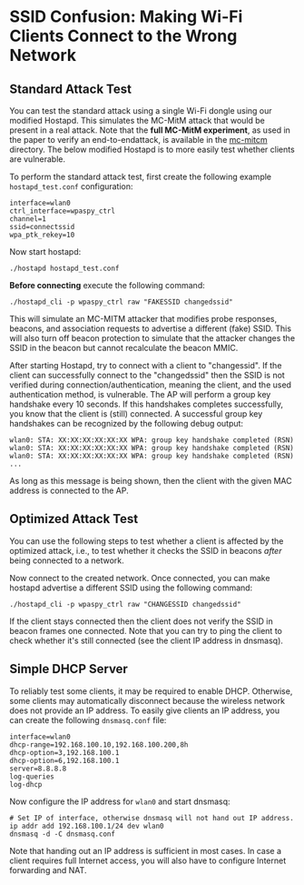 # SSID Confusion: Making Wi-Fi Clients Connect to the Wrong Network

## Standard Attack Test

You can test the standard attack using a single Wi-Fi dongle using our modified Hostapd.
This simulates the MC-MitM attack that would be present in a real attack.
Note that the **full MC-MitM experiment**, as used in the paper to verify an end-to-endattack,
is available in the [mc-mitcm](mc-mitm-ssid) directory. The below modified Hostapd is to
more easily test whether clients are vulnerable.

To perform the standard attack test, first create the following example `hostapd_test.conf` configuration:

	interface=wlan0
	ctrl_interface=wpaspy_ctrl
	channel=1
	ssid=connectssid
	wpa_ptk_rekey=10

Now start hostapd:

	./hostapd hostapd_test.conf

**Before connecting** execute the following command:

	./hostapd_cli -p wpaspy_ctrl raw "FAKESSID changedssid"

This will simulate an MC-MITM attacker that modifies probe responses, beacons,
and association requests to advertise a different (fake) SSID. This will also
turn off beacon protection to simulate that the attacker changes the SSID in
the beacon but cannot recalculate the beacon MMIC.

After starting Hostapd, try to connect with a client to "changessid". If the
client can successfully connect to the "changedssid" then the SSID is not
verified during connection/authentication, meaning the client, and the used
authentication method, is vulnerable. The AP will perform a group key handshake
every 10 seconds. If this handshakes completes successfully, you know that the
client is (still) connected. A successful group key handshakes can be recognized
by the following debug output:

	wlan0: STA: XX:XX:XX:XX:XX:XX WPA: group key handshake completed (RSN)
	wlan0: STA: XX:XX:XX:XX:XX:XX WPA: group key handshake completed (RSN)
	wlan0: STA: XX:XX:XX:XX:XX:XX WPA: group key handshake completed (RSN)
	...

As long as this message is being shown, then the client with the given MAC address
is connected to the AP.

## Optimized Attack Test

You can use the following steps to test whether a client is affected by the
optimized attack, i.e., to test whether it checks the SSID in beacons _after_
being connected to a network.

Now connect to the created network. Once connected, you can make hostapd
advertise a different SSID using the following command:

	./hostapd_cli -p wpaspy_ctrl raw "CHANGESSID changedssid"

If the client stays connected then the client does not verify the SSID in
beacon frames one connected. Note that you can try to ping the client to
check whether it's still connected (see the client IP address in dnsmasq).

## Simple DHCP Server

To reliably test some clients, it may be required to enable DHCP. Otherwise,
some clients may automatically disconnect because the wireless network does
not provide an IP address. To easily give clients an IP address, you can
create the following `dnsmasq.conf` file:

	interface=wlan0
	dhcp-range=192.168.100.10,192.168.100.200,8h
	dhcp-option=3,192.168.100.1
	dhcp-option=6,192.168.100.1
	server=8.8.8.8
	log-queries
	log-dhcp

Now configure the IP address for `wlan0` and start dnsmasq:

	# Set IP of interface, otherwise dnsmasq will not hand out IP address.
	ip addr add 192.168.100.1/24 dev wlan0
	dnsmasq -d -C dnsmasq.conf

Note that handing out an IP address is sufficient in most cases. In case
a client requires full Internet access, you will also have to configure
Internet forwarding and NAT.
